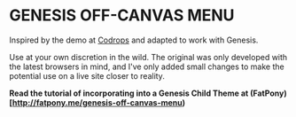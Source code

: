 GENESIS OFF-CANVAS MENU
=======================

Inspired by the demo at [Codrops](http://tympanus.net/codrops/2014/09/16/off-canvas-menu-effects/) and adapted to work with Genesis.

Use at your own discretion in the wild. The original was only developed with the latest browsers in mind, and I've only added small changes to make the potential use on a live site closer to reality.

**Read the tutorial of incorporating into a Genesis Child Theme at (FatPony)[http://fatpony.me/genesis-off-canvas-menu)**
